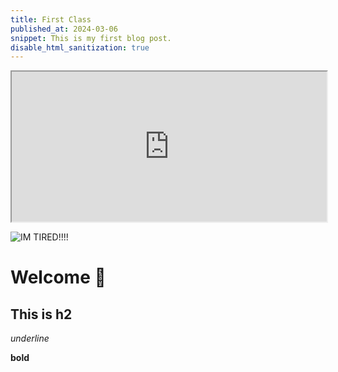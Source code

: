 ```yaml
---
title: First Class
published_at: 2024-03-06
snippet: This is my first blog post.
disable_html_sanitization: true
---
```

<iframe src="https://editor.p5js.org/xaviercox1/full/xbgMQaOkS" width="100%" Height="240"></iframe>

![IM TIRED!!!!](/0603/homeless-man-sleeping-on-street-silhouette-vector-36153104.jpg)

# Welcome 🤗

## This is h2

_underline_

**bold**
